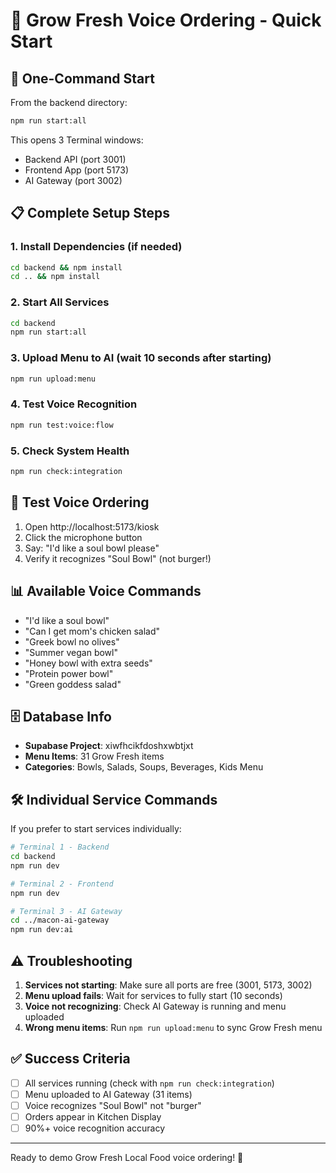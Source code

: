 # 🌱 Grow Fresh Voice Ordering - Quick Start

## 🚀 One-Command Start

From the backend directory:
```bash
npm run start:all
```

This opens 3 Terminal windows:
- Backend API (port 3001)
- Frontend App (port 5173)  
- AI Gateway (port 3002)

## 📋 Complete Setup Steps

### 1. Install Dependencies (if needed)
```bash
cd backend && npm install
cd .. && npm install
```

### 2. Start All Services
```bash
cd backend
npm run start:all
```

### 3. Upload Menu to AI (wait 10 seconds after starting)
```bash
npm run upload:menu
```

### 4. Test Voice Recognition
```bash
npm run test:voice:flow
```

### 5. Check System Health
```bash
npm run check:integration
```

## 🎤 Test Voice Ordering

1. Open http://localhost:5173/kiosk
2. Click the microphone button
3. Say: "I'd like a soul bowl please"
4. Verify it recognizes "Soul Bowl" (not burger!)

## 📊 Available Voice Commands

- "I'd like a soul bowl"
- "Can I get mom's chicken salad"
- "Greek bowl no olives"
- "Summer vegan bowl"
- "Honey bowl with extra seeds"
- "Protein power bowl"
- "Green goddess salad"

## 🗄️ Database Info

- **Supabase Project**: xiwfhcikfdoshxwbtjxt
- **Menu Items**: 31 Grow Fresh items
- **Categories**: Bowls, Salads, Soups, Beverages, Kids Menu

## 🛠️ Individual Service Commands

If you prefer to start services individually:

```bash
# Terminal 1 - Backend
cd backend
npm run dev

# Terminal 2 - Frontend  
npm run dev

# Terminal 3 - AI Gateway
cd ../macon-ai-gateway
npm run dev:ai
```

## ⚠️ Troubleshooting

1. **Services not starting**: Make sure all ports are free (3001, 5173, 3002)
2. **Menu upload fails**: Wait for services to fully start (10 seconds)
3. **Voice not recognizing**: Check AI Gateway is running and menu uploaded
4. **Wrong menu items**: Run `npm run upload:menu` to sync Grow Fresh menu

## ✅ Success Criteria

- [ ] All services running (check with `npm run check:integration`)
- [ ] Menu uploaded to AI Gateway (31 items)
- [ ] Voice recognizes "Soul Bowl" not "burger"
- [ ] Orders appear in Kitchen Display
- [ ] 90%+ voice recognition accuracy

---

Ready to demo Grow Fresh Local Food voice ordering! 🎉